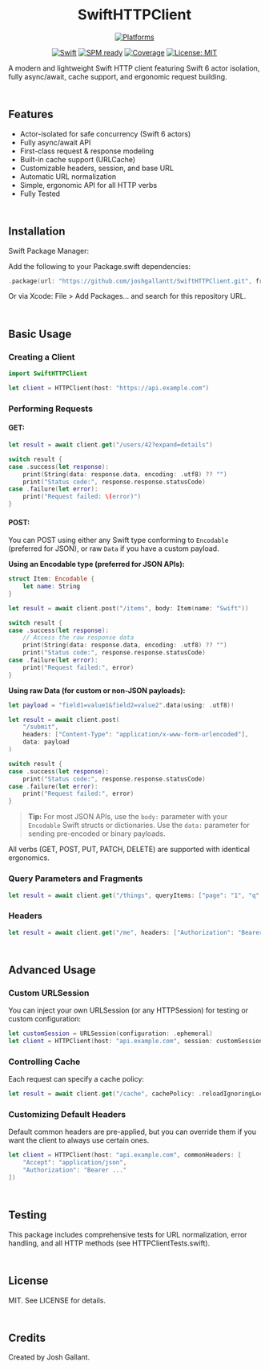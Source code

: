 <div align="center">

<h1>SwiftHTTPClient</h1>

[![Platforms](https://img.shields.io/badge/Platforms-iOS%2015%2B%20%7C%20iPadOS%2015%2B%20%7C%20macOS%2012%2B%20%7C%20watchOS%208%2B-blue.svg?style=flat)](#requirements)
<br>

[![Swift](https://img.shields.io/badge/Swift-5.9%2B-orange.svg?style=flat)](https://swift.org)
[![SPM ready](https://img.shields.io/badge/SPM-ready-brightgreen.svg?style=flat-square)](https://swift.org/package-manager/)
[![Coverage](https://img.shields.io/badge/Coverage-93%25-brightgreen.svg?style=flat)](#)
[![License: MIT](https://img.shields.io/badge/License-MIT-yellow.svg)](./LICENSE)

</div>

A modern and lightweight Swift HTTP client featuring Swift 6 actor isolation, fully async/await, cache support, and ergonomic request building.


## <br> Features
- Actor-isolated for safe concurrency (Swift 6 actors)
- Fully async/await API
- First-class request & response modeling
- Built-in cache support (URLCache)
- Customizable headers, session, and base URL
- Automatic URL normalization
- Simple, ergonomic API for all HTTP verbs
- Fully Tested



## <br> Installation

Swift Package Manager:

Add the following to your Package.swift dependencies:

```Swift
.package(url: "https://github.com/joshgallantt/SwiftHTTPClient.git", from: "1.0.0")
```

Or via Xcode: File > Add Packages... and search for this repository URL.



## <br> Basic Usage

### Creating a Client

```Swift
import SwiftHTTPClient

let client = HTTPClient(host: "https://api.example.com")
```

### Performing Requests

#### GET:

```Swift
let result = await client.get("/users/42?expand=details")

switch result {
case .success(let response):
    print(String(data: response.data, encoding: .utf8) ?? "")
    print("Status code:", response.response.statusCode)
case .failure(let error):
    print("Request failed: \(error)")
}
```

#### POST:

You can POST using either any Swift type conforming to `Encodable` (preferred for JSON), or raw `Data` if you have a custom payload.

**Using an Encodable type (preferred for JSON APIs):**

```swift
struct Item: Encodable {
    let name: String
}

let result = await client.post("/items", body: Item(name: "Swift"))

switch result {
case .success(let response):
    // Access the raw response data
    print(String(data: response.data, encoding: .utf8) ?? "")
    print("Status code:", response.response.statusCode)
case .failure(let error):
    print("Request failed:", error)
}
```

**Using raw Data (for custom or non-JSON payloads):**

```swift
let payload = "field1=value1&field2=value2".data(using: .utf8)!

let result = await client.post(
    "/submit",
    headers: ["Content-Type": "application/x-www-form-urlencoded"],
    data: payload
)

switch result {
case .success(let response):
    print("Status code:", response.response.statusCode)
case .failure(let error):
    print("Request failed:", error)
}
```

> **Tip:**
> For most JSON APIs, use the `body:` parameter with your `Encodable` Swift structs or dictionaries.
> Use the `data:` parameter for sending pre-encoded or binary payloads.

All verbs (GET, POST, PUT, PATCH, DELETE) are supported with identical ergonomics.

### Query Parameters and Fragments

```Swift
let result = await client.get("/things", queryItems: ["page": "1", "q": "foo"], fragment: "details")
```

### Headers

```Swift
let result = await client.get("/me", headers: ["Authorization": "Bearer TOKEN"])
```


## <br> Advanced Usage

### Custom URLSession

You can inject your own URLSession (or any HTTPSession) for testing or custom configuration:

```Swift
let customSession = URLSession(configuration: .ephemeral)
let client = HTTPClient(host: "api.example.com", session: customSession)
```

### Controlling Cache

Each request can specify a cache policy:

```Swift
let result = await client.get("/cache", cachePolicy: .reloadIgnoringLocalCacheData)
```

### Customizing Default Headers

Default common headers are pre-applied, but you can override them if you want the client to always use certain ones.

```Swift
let client = HTTPClient(host: "api.example.com", commonHeaders: [
    "Accept": "application/json",
    "Authorization": "Bearer ..."
])
```



## <br> Testing

This package includes comprehensive tests for URL normalization, error handling, and all HTTP methods (see HTTPClientTests.swift).


## <br> License

MIT. See LICENSE for details.



## <br> Credits

Created by Josh Gallant.

